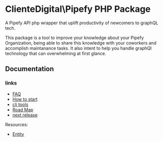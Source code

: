 # ClienteDigital\Pipefy PHP Package

A Pipefy API php wrapper that uplift productivity of newcomers to graphQL tech.

This package is a tool to improve your knowledge about your Pipefy Organization, 
being able to share this knowledge with your coworkers and accomplish maintanance 
tasks. It also intent to help you handle graphQl technology that can overwhelming
at first glance.

## Documentation

### links

- [FAQ](https://github.com/cliente-digital/pipefy/blob/main/doc/faq.md)
- [How to start](https://github.com/cliente-digital/pipefy/blob/main/doc/getstart.md)
- [cli tools](https://github.com/cliente-digital/pipefy/blob/main/doc/tools.md)
- [Road Map](https://github.com/orgs/cliente-digital/projects/2/views/1)
- [next release](https://github.com/orgs/cliente-digital/projects/2/views/3)

Resources:

- [Entity](https://github.com/cliente-digital/pipefy/blob/main/doc/Entity/README.md)



